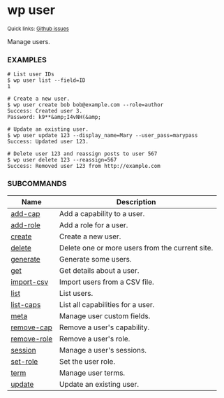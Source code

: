 # wp user

<small>Quick links: <a href="https://github.com/issues?q=is%3Aopen+label%3Acommand%3Auser+sort%3Aupdated-desc+org%3Awp-cli">Github issues</a></small>

Manage users.

### EXAMPLES

    # List user IDs
    $ wp user list --field=ID
    1

    # Create a new user.
    $ wp user create bob bob@example.com --role=author
    Success: Created user 3.
    Password: k9**&amp;I4vNH(&amp;

    # Update an existing user.
    $ wp user update 123 --display_name=Mary --user_pass=marypass
    Success: Updated user 123.

    # Delete user 123 and reassign posts to user 567
    $ wp user delete 123 --reassign=567
    Success: Removed user 123 from http://example.com



### SUBCOMMANDS

<table>
	<thead>
	<tr>
		<th>Name</th>
		<th>Description</th>
	</tr>
	</thead>
	<tbody>
		<tr>
			<td><a href="https://developer.wordpress.org/cli/commands/user/add-cap/">add-cap</a></td>
			<td>Add a capability to a user.</td>
		</tr>
		<tr>
			<td><a href="https://developer.wordpress.org/cli/commands/user/add-role/">add-role</a></td>
			<td>Add a role for a user.</td>
		</tr>
		<tr>
			<td><a href="https://developer.wordpress.org/cli/commands/user/create/">create</a></td>
			<td>Create a new user.</td>
		</tr>
		<tr>
			<td><a href="https://developer.wordpress.org/cli/commands/user/delete/">delete</a></td>
			<td>Delete one or more users from the current site.</td>
		</tr>
		<tr>
			<td><a href="https://developer.wordpress.org/cli/commands/user/generate/">generate</a></td>
			<td>Generate some users.</td>
		</tr>
		<tr>
			<td><a href="https://developer.wordpress.org/cli/commands/user/get/">get</a></td>
			<td>Get details about a user.</td>
		</tr>
		<tr>
			<td><a href="https://developer.wordpress.org/cli/commands/user/import-csv/">import-csv</a></td>
			<td>Import users from a CSV file.</td>
		</tr>
		<tr>
			<td><a href="https://developer.wordpress.org/cli/commands/user/list/">list</a></td>
			<td>List users.</td>
		</tr>
		<tr>
			<td><a href="https://developer.wordpress.org/cli/commands/user/list-caps/">list-caps</a></td>
			<td>List all capabilities for a user.</td>
		</tr>
		<tr>
			<td><a href="https://developer.wordpress.org/cli/commands/user/meta/">meta</a></td>
			<td>Manage user custom fields.</td>
		</tr>
		<tr>
			<td><a href="https://developer.wordpress.org/cli/commands/user/remove-cap/">remove-cap</a></td>
			<td>Remove a user's capability.</td>
		</tr>
		<tr>
			<td><a href="https://developer.wordpress.org/cli/commands/user/remove-role/">remove-role</a></td>
			<td>Remove a user's role.</td>
		</tr>
		<tr>
			<td><a href="https://developer.wordpress.org/cli/commands/user/session/">session</a></td>
			<td>Manage a user's sessions.</td>
		</tr>
		<tr>
			<td><a href="https://developer.wordpress.org/cli/commands/user/set-role/">set-role</a></td>
			<td>Set the user role.</td>
		</tr>
		<tr>
			<td><a href="https://developer.wordpress.org/cli/commands/user/term/">term</a></td>
			<td>Manage user terms.</td>
		</tr>
		<tr>
			<td><a href="https://developer.wordpress.org/cli/commands/user/update/">update</a></td>
			<td>Update an existing user.</td>
		</tr>
	</tbody>
</table>
